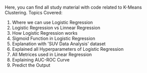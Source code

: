 Here, you can find all study material with code related to K-Means Clustering. Topics Covered:

1. Where we can use Logistic Regression
2. Logistic Regression vs Linnear Regression
3. How Logistic Regression works
4. Sigmoid Function in Logistic Regression
5. Explanation with 'SUV Data Analysis' dataset
6. Explained all Hyperparameters of Logistic Regression
7. All Metrices used in Linear Regression
8. Explaining AUC-ROC Curve
9. Predict the Output
